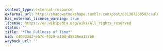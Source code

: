 ```yaml
---
content_type: external-resource
external_url: http://shadowstookshape.tumblr.com/post/63138726858/cauleen-smith-the-fullness-of-time-excerpt
has_external_license_warning: true
license: https://en.wikipedia.org/wiki/All_rights_reserved
status: ''
title: '*The Fullness of Time*'
uid: c40933d2-e67c-4029-a19d-d5836ea187b6
wayback_url: ''
---
```

